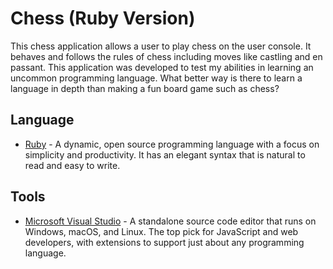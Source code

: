 # Chess (Ruby Version)
This chess application allows a user to play chess on the user console. It behaves and follows the rules of chess including moves like castling and en passant. This application was developed to test my abilities in learning an uncommon programming language. What better way is there to learn a language in depth than making a fun board game such as chess?

## Language
- [Ruby](https://www.ruby-lang.org/en/) - A dynamic, open source programming language with a focus on simplicity and productivity. It has an elegant syntax that is natural to read and easy to write.

## Tools
- [Microsoft Visual Studio](https://visualstudio.microsoft.com/) - A standalone source code editor that runs on Windows, macOS, and Linux. The top pick for JavaScript and web developers, with extensions to support just about any programming language.
